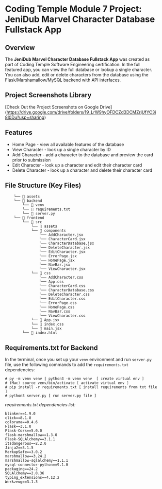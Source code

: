 
# Coding Temple Module 7 Project: JeniDub Marvel Character Database Fullstack App

## Overview
The **JeniDub Marvel Character Database Fullstack App** was created as part of Coding Temple Software Engineering certification. In the full featured app, you can view the full database or lookup a single character. You can also add, edit or delete characters from the database using the Flask/Marshamallow/MySQL backend with API interfaces.

## Project Screenshots Library
[Check Out the Project Screenshots on Google Drive]
(https://drive.google.com/drive/folders/19_LrW9hyOFDCZd3DCMZrjUfYC3i8l0Du?usp=sharing)

## Features
 - Home Page - view all available features of the database
 - View Character - look up a single character by ID
 - Add Character - add a character to the database and preview the card prior to submission
 - Edit Character - look up a character and edit their character card
 - Delete Character - look up a character and delete their character 
   card

## File Structure (Key Files)
```
	└── 📁 assets
	└── 📁 backend
		└── 📁 venv
		└── 📁 requirements.txt
		└── 📁 server.py
	└── 📁 frontend
		└── 📁 src
			└── 📁 assets
			└── 📁 components
			    └── AddCharacter.jsx
			    └── CharacterCard.jsx
			    └── CharacterDatabase.jsx
			    └── DeleteCharacter.jsx
			    └── EditCharacter.jsx
			    └── ErrorPage.jsx
			    └── HomePage.jsx
			    └── NavBar.jsx
			    └── ViewCharacter.jsx
			└── 📁 css
			    └── AddCharacter.css
			    └── App.css
			    └── CharacterCard.css
			    └── CharacterDatabase.css
			    └── DeleteCharacter.css
			    └── EditCharacter.css
			    └── ErrorPage.css
			    └── HomePage.css
			    └── NavBar.css
			    └── ViewCharacter.css			
		    └── 📁 App.jsx
			└── 📁 index.css
			└── 📁 main.jsx
		└── 📁 index.html
```

## Requirements.txt for Backend
In the terminal, once you set up your `venv` environment and run `server.py` file, use the following commands to add the `requirements.txt` dependencies: 

    # py -m venv venv | python3 -m venv venv  [ create virtual env ]
    # (Mac) source venv/bin/activate [ activate virtual env ] 
    # pip install -r requirements.txt [ install requirements from txt file ]
	# python3 server.py [ run server.py file ]

*requirements.txt dependencies list:*
```
blinker==1.9.0
click==8.1.8
colorama==0.4.6
Flask==3.1.0
Flask-Cors==5.0.0
flask-marshmallow==1.3.0
Flask-SQLAlchemy==3.1.1
itsdangerous==2.2.0
Jinja2==3.1.5
MarkupSafe==3.0.2
marshmallow==3.24.2
marshmallow-sqlalchemy==1.1.1
mysql-connector-python==9.1.0
packaging==24.2
SQLAlchemy==2.0.36
typing_extensions==4.12.2
Werkzeug==3.1.3
```